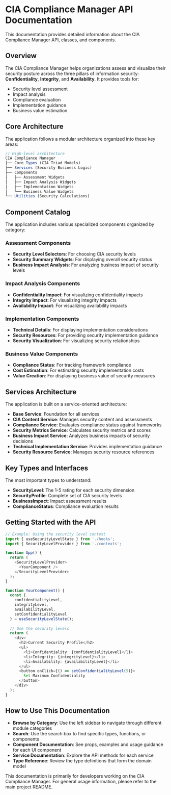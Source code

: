 # CIA Compliance Manager API Documentation

This documentation provides detailed information about the CIA Compliance Manager API, classes, and components.

## Overview

The CIA Compliance Manager helps organizations assess and visualize their security posture across the three pillars of information security: **Confidentiality**, **Integrity**, and **Availability**. It provides tools for:

- Security level assessment
- Impact analysis
- Compliance evaluation
- Implementation guidance
- Business value estimation

## Core Architecture

The application follows a modular architecture organized into these key areas:

```typescript
// High-level architecture
CIA Compliance Manager
├── Core Types (CIA Triad Models)
├── Services (Security Business Logic)
├── Components
│   ├── Assessment Widgets
│   ├── Impact Analysis Widgets
│   ├── Implementation Widgets
│   └── Business Value Widgets
└── Utilities (Security Calculations)
```

## Component Catalog

The application includes various specialized components organized by category:

### Assessment Components
- **Security Level Selectors**: For choosing CIA security levels
- **Security Summary Widgets**: For displaying overall security status
- **Business Impact Analysis**: For analyzing business impact of security levels

### Impact Analysis Components
- **Confidentiality Impact**: For visualizing confidentiality impacts
- **Integrity Impact**: For visualizing integrity impacts
- **Availability Impact**: For visualizing availability impacts

### Implementation Components
- **Technical Details**: For displaying implementation considerations
- **Security Resources**: For providing security implementation guidance
- **Security Visualization**: For visualizing security relationships

### Business Value Components
- **Compliance Status**: For tracking framework compliance
- **Cost Estimation**: For estimating security implementation costs
- **Value Creation**: For displaying business value of security measures

## Services Architecture

The application is built on a service-oriented architecture:

- **Base Service**: Foundation for all services
- **CIA Content Service**: Manages security content and assessments
- **Compliance Service**: Evaluates compliance status against frameworks
- **Security Metrics Service**: Calculates security metrics and scores
- **Business Impact Service**: Analyzes business impacts of security decisions
- **Technical Implementation Service**: Provides implementation guidance
- **Security Resource Service**: Manages security resource references

## Key Types and Interfaces

The most important types to understand:

- **SecurityLevel**: The 1-5 rating for each security dimension
- **SecurityProfile**: Complete set of CIA security levels
- **BusinessImpact**: Impact assessment results
- **ComplianceStatus**: Compliance evaluation results

## Getting Started with the API

```typescript
// Example: Using the security level context
import { useSecurityLevelState } from './hooks';
import { SecurityLevelProvider } from './contexts';

function App() {
  return (
    <SecurityLevelProvider>
      <YourComponent />
    </SecurityLevelProvider>
  );
}

function YourComponent() {
  const { 
    confidentialityLevel, 
    integrityLevel, 
    availabilityLevel,
    setConfidentialityLevel 
  } = useSecurityLevelState();
  
  // Use the security levels
  return (
    <div>
      <h2>Current Security Profile</h2>
      <ul>
        <li>Confidentiality: {confidentialityLevel}</li>
        <li>Integrity: {integrityLevel}</li>
        <li>Availability: {availabilityLevel}</li>
      </ul>
      <button onClick={() => setConfidentialityLevel(5)}>
        Set Maximum Confidentiality
      </button>
    </div>
  );
}
```

## How to Use This Documentation

- **Browse by Category**: Use the left sidebar to navigate through different module categories
- **Search**: Use the search box to find specific types, functions, or components
- **Component Documentation**: See props, examples and usage guidance for each UI component
- **Service Documentation**: Explore the API methods for each service
- **Type Reference**: Review the type definitions that form the domain model

This documentation is primarily for developers working on the CIA Compliance Manager. For general usage information, please refer to the main project README.
